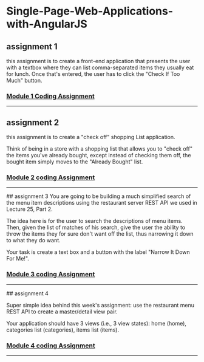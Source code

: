 # Single-Page-Web-Applications-with-AngularJS
## assignment 1
this assignment is to create a front-end application that presents the user with a textbox where they can list comma-separated items they usually eat for lunch. Once that's entered, the user has to click the "Check If Too Much" button.

### [Module 1 Coding Assignment](https://r3mkumar.github.io/SPAwithAngularjs/solution/mod1_solution/)
<hr>

## assignment 2
this assignment is to create a "check off" shopping List application.

Think of being in a store with a shopping list that allows you to "check off" the items you've already bought, except instead of checking them off, the bought item simply moves to the "Already Bought" list.

### [Module 2 coding Assignment](https://r3mkumar.github.io/SPAwithAngularjs/solution/mod2_solution/)

<hr>
## assignment 3
You are going to be building a much simplified search of the menu item descriptions using the restaurant server REST API we used in Lecture 25, Part 2.

The idea here is for the user to search the descriptions of menu items. Then, given the list of matches of his search, give the user the ability to throw the items they for sure don't want off the list, thus narrowing it down to what they do want.

Your task is create a text box and a button with the label "Narrow It Down For Me!".

### [Module 3 coding Assignment](https://r3mkumar.github.io/SPAwithAngularjs/solution/mod3_solution/)

<hr>
## assignment 4

Super simple idea behind this week's assignment: use the restaurant menu REST API to create a master/detail view pair.

Your application should have 3 views (i.e., 3 view states): home (home), categories list (categories), items list (items).

### [Module 4 coding Assignment](https://r3mkumar.github.io/SPAwithAngularjs/solution/mod4_solution/#/)

<hr>
